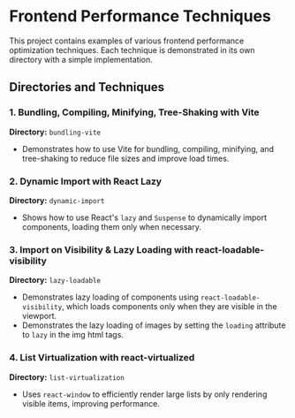 # Frontend Performance Techniques

This project contains examples of various frontend performance optimization techniques. Each technique is demonstrated in its own directory with a simple implementation.

## Directories and Techniques

### 1. Bundling, Compiling, Minifying, Tree-Shaking with Vite

**Directory:** `bundling-vite`

- Demonstrates how to use Vite for bundling, compiling, minifying, and tree-shaking to reduce file sizes and improve load times.

### 2. Dynamic Import with React Lazy

**Directory:** `dynamic-import`

- Shows how to use React's `lazy` and `Suspense` to dynamically import components, loading them only when necessary.

### 3. Import on Visibility & Lazy Loading with react-loadable-visibility

**Directory:** `lazy-loadable`

- Demonstrates lazy loading of components using `react-loadable-visibility`, which loads components only when they are visible in the viewport.
- Demonstrates the lazy loading of images by setting the `loading` attribute to `lazy` in the img html tags.

### 4. List Virtualization with react-virtualized

**Directory:** `list-virtualization`

- Uses `react-window` to efficiently render large lists by only rendering visible items, improving performance.
